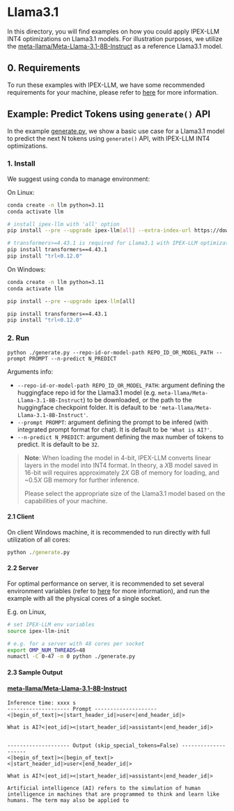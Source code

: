 # Llama3.1
In this directory, you will find examples on how you could apply IPEX-LLM INT4 optimizations on Llama3.1 models. For illustration purposes, we utilize the [meta-llama/Meta-Llama-3.1-8B-Instruct](https://huggingface.co/meta-llama/Meta-Llama-3.1-8B-Instruct) as a reference Llama3.1 model.

## 0. Requirements
To run these examples with IPEX-LLM, we have some recommended requirements for your machine, please refer to [here](../README.md#recommended-requirements) for more information.

## Example: Predict Tokens using `generate()` API
In the example [generate.py](./generate.py), we show a basic use case for a Llama3.1 model to predict the next N tokens using `generate()` API, with IPEX-LLM INT4 optimizations.
### 1. Install
We suggest using conda to manage environment:

On Linux:

```bash
conda create -n llm python=3.11
conda activate llm

# install ipex-llm with 'all' option
pip install --pre --upgrade ipex-llm[all] --extra-index-url https://download.pytorch.org/whl/cpu

# transformers>=4.43.1 is required for Llama3.1 with IPEX-LLM optimizations
pip install transformers==4.43.1
pip install "trl<0.12.0" 
```
On Windows:

```cmd
conda create -n llm python=3.11
conda activate llm

pip install --pre --upgrade ipex-llm[all]

pip install transformers==4.43.1
pip install "trl<0.12.0" 
```

### 2. Run
```
python ./generate.py --repo-id-or-model-path REPO_ID_OR_MODEL_PATH --prompt PROMPT --n-predict N_PREDICT
```

Arguments info:
- `--repo-id-or-model-path REPO_ID_OR_MODEL_PATH`: argument defining the huggingface repo id for the Llama3.1 model (e.g. `meta-llama/Meta-Llama-3.1-8B-Instruct`) to be downloaded, or the path to the huggingface checkpoint folder. It is default to be `'meta-llama/Meta-Llama-3.1-8B-Instruct'`.
- `--prompt PROMPT`: argument defining the prompt to be infered (with integrated prompt format for chat). It is default to be `'What is AI?'`.
- `--n-predict N_PREDICT`: argument defining the max number of tokens to predict. It is default to be `32`.

> **Note**: When loading the model in 4-bit, IPEX-LLM converts linear layers in the model into INT4 format. In theory, a *X*B model saved in 16-bit will requires approximately 2*X* GB of memory for loading, and ~0.5*X* GB memory for further inference.
>
> Please select the appropriate size of the Llama3.1 model based on the capabilities of your machine.

#### 2.1 Client
On client Windows machine, it is recommended to run directly with full utilization of all cores:
```cmd
python ./generate.py 
```

#### 2.2 Server
For optimal performance on server, it is recommended to set several environment variables (refer to [here](../README.md#best-known-configuration-on-linux) for more information), and run the example with all the physical cores of a single socket.

E.g. on Linux,
```bash
# set IPEX-LLM env variables
source ipex-llm-init

# e.g. for a server with 48 cores per socket
export OMP_NUM_THREADS=48
numactl -C 0-47 -m 0 python ./generate.py
```

#### 2.3 Sample Output
#### [meta-llama/Meta-Llama-3.1-8B-Instruct](https://huggingface.co/meta-llama/Meta-Llama-3.1-8B-Instruct)
```log
Inference time: xxxx s
-------------------- Prompt --------------------
<|begin_of_text|><|start_header_id|>user<|end_header_id|>

What is AI?<|eot_id|><|start_header_id|>assistant<|end_header_id|>


-------------------- Output (skip_special_tokens=False) --------------------
<|begin_of_text|><|begin_of_text|><|start_header_id|>user<|end_header_id|>

What is AI?<|eot_id|><|start_header_id|>assistant<|end_header_id|>

Artificial intelligence (AI) refers to the simulation of human intelligence in machines that are programmed to think and learn like humans. The term may also be applied to
```

